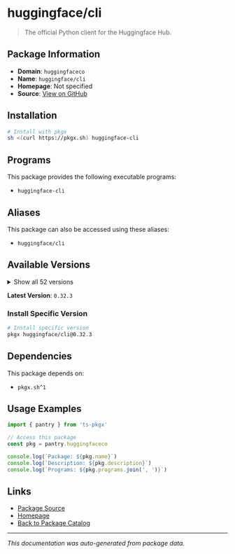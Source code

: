# huggingface/cli

> The official Python client for the Huggingface Hub.

## Package Information

- **Domain**: `huggingfaceco`
- **Name**: `huggingface/cli`
- **Homepage**: Not specified
- **Source**: [View on GitHub](https://github.com/pkgxdev/pantry/tree/main/projects/huggingface.co/package.yml)

## Installation

```bash
# Install with pkgx
sh <(curl https://pkgx.sh) huggingface-cli
```

## Programs

This package provides the following executable programs:

- `huggingface-cli`

## Aliases

This package can also be accessed using these aliases:

- `huggingface/cli`

## Available Versions

<details>
<summary>Show all 52 versions</summary>

- `0.32.3`, `0.32.2`, `0.32.1`, `0.32.0`, `0.31.4`
- `0.31.2`, `0.31.0`, `0.30.2`, `0.30.1`, `0.30.0`
- `0.29.3`, `0.29.2`, `0.29.1`, `0.29.0`, `0.28.1`
- `0.28.0`, `0.27.1`, `0.27.0`, `0.26.5`, `0.26.3`
- `0.26.2`, `0.26.1`, `0.26.0`, `0.25.2`, `0.25.1`
- `0.25.0`, `0.24.7`, `0.24.6`, `0.24.5`, `0.24.4`
- `0.24.3`, `0.24.2`, `0.24.1`, `0.24.0`, `0.23.5`
- `0.23.4`, `0.23.3`, `0.23.2`, `0.23.1`, `0.23.0`
- `0.22.2`, `0.22.1`, `0.22.0`, `0.21.4`, `0.21.3`
- `0.21.2`, `0.21.0`, `0.20.3`, `0.20.2`, `0.20.1`
- `0.20.0`, `0.19.4`

</details>

**Latest Version**: `0.32.3`

### Install Specific Version

```bash
# Install specific version
pkgx huggingface/cli@0.32.3
```

## Dependencies

This package depends on:

- `pkgx.sh^1`

## Usage Examples

```typescript
import { pantry } from 'ts-pkgx'

// Access this package
const pkg = pantry.huggingfaceco

console.log(`Package: ${pkg.name}`)
console.log(`Description: ${pkg.description}`)
console.log(`Programs: ${pkg.programs.join(', ')}`)
```

## Links

- [Package Source](https://github.com/pkgxdev/pantry/tree/main/projects/huggingface.co/package.yml)
- [Homepage](#)
- [Back to Package Catalog](../package-catalog.md)

---

*This documentation was auto-generated from package data.*
